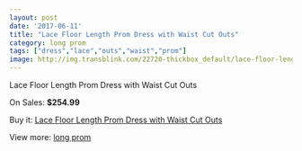 ```yaml
---
layout: post
date: '2017-06-11'
title: "Lace Floor Length Prom Dress with Waist Cut Outs"
category: long prom
tags: ["dress","lace","outs","waist","prom"]
image: http://img.transblink.com/22720-thickbox_default/lace-floor-length-prom-dress-with-waist-cut-outs.jpg
---
```

Lace Floor Length Prom Dress with Waist Cut Outs

On Sales: **$254.99**
<a href="https://www.transblink.com/en/long-prom/7218-lace-floor-length-prom-dress-with-waist-cut-outs.html"><amp-img layout="responsive" width="600" height="600" src="//img.transblink.com/22720-thickbox_default/lace-floor-length-prom-dress-with-waist-cut-outs.jpg" alt="Lace Floor Length Prom Dress with Waist Cut Outs 0" /></a>
<a href="https://www.transblink.com/en/long-prom/7218-lace-floor-length-prom-dress-with-waist-cut-outs.html"><amp-img layout="responsive" width="600" height="600" src="//img.transblink.com/22722-thickbox_default/lace-floor-length-prom-dress-with-waist-cut-outs.jpg" alt="Lace Floor Length Prom Dress with Waist Cut Outs 1" /></a>
<a href="https://www.transblink.com/en/long-prom/7218-lace-floor-length-prom-dress-with-waist-cut-outs.html"><amp-img layout="responsive" width="600" height="600" src="//img.transblink.com/22721-thickbox_default/lace-floor-length-prom-dress-with-waist-cut-outs.jpg" alt="Lace Floor Length Prom Dress with Waist Cut Outs 2" /></a>

Buy it: [Lace Floor Length Prom Dress with Waist Cut Outs](https://www.transblink.com/en/long-prom/7218-lace-floor-length-prom-dress-with-waist-cut-outs.html "Lace Floor Length Prom Dress with Waist Cut Outs")

View more: [long prom](https://www.transblink.com/en/58-long-prom "long prom")